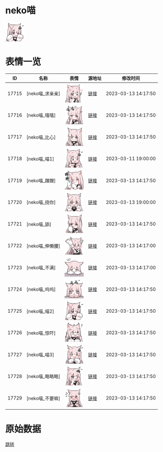 # neko喵

<img src="./cover.png" height="60" alt="cover" />

# 表情一览

|ID|名称|表情|源地址|修改时间|
|----|----|----|----|----|
|17715|[neko喵_求亲亲]|<img src="./pic/017715_%5Bneko喵_求亲亲%5D.png" height="60" alt="求亲亲"/>|[链接](https://i0.hdslb.com/bfs/garb/9d3d66d83164310c817d6eb88976d5cc66fa4f97.png)|2023-03-13 14:17:50|
|17716|[neko喵_嘻嘻]|<img src="./pic/017716_%5Bneko喵_嘻嘻%5D.png" height="60" alt="嘻嘻"/>|[链接](https://i0.hdslb.com/bfs/garb/3c154d32d5a540361869dd251c9b268666e32dfd.png)|2023-03-13 14:17:50|
|17717|[neko喵_比心]|<img src="./pic/017717_%5Bneko喵_比心%5D.png" height="60" alt="比心"/>|[链接](https://i0.hdslb.com/bfs/garb/d724fdb5def28ef4c2713ef70d8878a3f3e820cd.png)|2023-03-13 14:17:50|
|17718|[neko喵_喵1]|<img src="./pic/017718_%5Bneko喵_喵1%5D.png" height="60" alt="喵1"/>|[链接](https://i0.hdslb.com/bfs/garb/31a894787027af642af932641e8b6be33636956f.png)|2023-03-11 19:00:00|
|17719|[neko喵_蹭蹭]|<img src="./pic/017719_%5Bneko喵_蹭蹭%5D.png" height="60" alt="蹭蹭"/>|[链接](https://i0.hdslb.com/bfs/garb/519467d505f9f00285204aaa9522a38af09c6b0d.png)|2023-03-13 14:17:50|
|17720|[neko喵_挠你]|<img src="./pic/017720_%5Bneko喵_挠你%5D.png" height="60" alt="挠你"/>|[链接](https://i0.hdslb.com/bfs/garb/43edd7e181021c683636745630622a47a3c44249.png)|2023-03-13 19:00:00|
|17721|[neko喵_舔]|<img src="./pic/017721_%5Bneko喵_舔%5D.png" height="60" alt="舔"/>|[链接](https://i0.hdslb.com/bfs/garb/d024e4603aac46c6b4b928af7f6d79fb13a1c159.png)|2023-03-13 14:17:50|
|17722|[neko喵_伸懒腰]|<img src="./pic/017722_%5Bneko喵_伸懒腰%5D.png" height="60" alt="伸懒腰"/>|[链接](https://i0.hdslb.com/bfs/garb/38f57e29a5f835c72da54b722c4c8b871c5045ff.png)|2023-03-13 14:17:00|
|17723|[neko喵_不满]|<img src="./pic/017723_%5Bneko喵_不满%5D.png" height="60" alt="不满"/>|[链接](https://i0.hdslb.com/bfs/garb/08348048507926b30d0869f00fc8ea0e2e4f4e2f.png)|2023-03-13 14:17:00|
|17724|[neko喵_呜呜]|<img src="./pic/017724_%5Bneko喵_呜呜%5D.png" height="60" alt="呜呜"/>|[链接](https://i0.hdslb.com/bfs/garb/17e2d6e34bf150a974404973f20486273988f035.png)|2023-03-13 14:17:50|
|17725|[neko喵_喵2]|<img src="./pic/017725_%5Bneko喵_喵2%5D.png" height="60" alt="喵2"/>|[链接](https://i0.hdslb.com/bfs/garb/281b109d6ee2d17cbf76f77e8f8a63346bdecee8.png)|2023-03-13 14:17:50|
|17726|[neko喵_惊吓]|<img src="./pic/017726_%5Bneko喵_惊吓%5D.png" height="60" alt="惊吓"/>|[链接](https://i0.hdslb.com/bfs/garb/3ed9636b4d376c286c731f5db2139c7370e03b6a.png)|2023-03-13 14:17:50|
|17727|[neko喵_喵3]|<img src="./pic/017727_%5Bneko喵_喵3%5D.png" height="60" alt="喵3"/>|[链接](https://i0.hdslb.com/bfs/garb/b89f8bbd21a11ffa89f69f93a95a95625c5fb3c6.png)|2023-03-13 14:17:50|
|17728|[neko喵_略略略]|<img src="./pic/017728_%5Bneko喵_略略略%5D.png" height="60" alt="略略略"/>|[链接](https://i0.hdslb.com/bfs/garb/57aacbb15477996ba973fa9bfd57fb10d2358686.png)|2023-03-13 14:17:50|
|17729|[neko喵_不要嘛]|<img src="./pic/017729_%5Bneko喵_不要嘛%5D.png" height="60" alt="不要嘛"/>|[链接](https://i0.hdslb.com/bfs/garb/26d98c651c79fd4afc201d0cdfdbfbec16afc961.png)|2023-03-13 14:17:50|

# 原始数据

[跳转](./raw.json)

